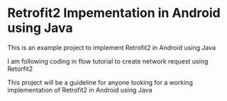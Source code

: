 # Retrofit2 Impementation in Android using Java
This is an example project to implement Retrofit2 in Android using Java

I am following coding in flow tutorial to create network request using Retorfit2

This project will be a guideline for anyone looking for a working implementation of Retrofit2 in Android using Java
